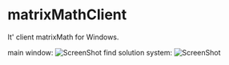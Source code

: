 # matrixMathClient
It' client matrixMath for Windows.

main window:
![ScreenShot](https://github.com/KirillGudkov/matrixMathClient/blob/master/screen.PNG)
find solution system:
![ScreenShot](https://github.com/KirillGudkov/matrixMathClient/blob/master/ScreenShot.PNG)
